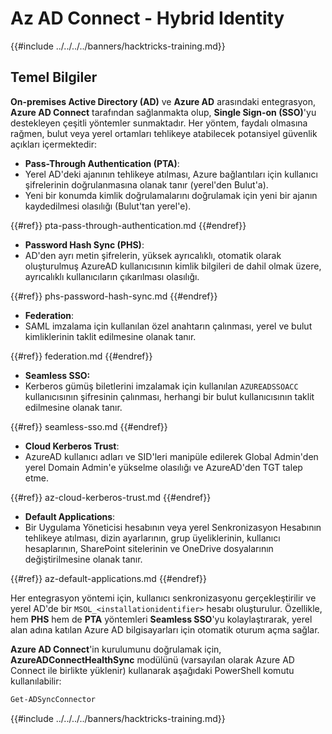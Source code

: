 # Az AD Connect - Hybrid Identity

{{#include ../../../../banners/hacktricks-training.md}}

## Temel Bilgiler

**On-premises Active Directory (AD)** ve **Azure AD** arasındaki entegrasyon, **Azure AD Connect** tarafından sağlanmakta olup, **Single Sign-on (SSO)**'yu destekleyen çeşitli yöntemler sunmaktadır. Her yöntem, faydalı olmasına rağmen, bulut veya yerel ortamları tehlikeye atabilecek potansiyel güvenlik açıkları içermektedir:

- **Pass-Through Authentication (PTA)**:
- Yerel AD'deki ajanının tehlikeye atılması, Azure bağlantıları için kullanıcı şifrelerinin doğrulanmasına olanak tanır (yerel'den Bulut'a).
- Yeni bir konumda kimlik doğrulamalarını doğrulamak için yeni bir ajanın kaydedilmesi olasılığı (Bulut'tan yerel'e).

{{#ref}}
pta-pass-through-authentication.md
{{#endref}}

- **Password Hash Sync (PHS)**:
- AD'den ayrı metin şifrelerin, yüksek ayrıcalıklı, otomatik olarak oluşturulmuş AzureAD kullanıcısının kimlik bilgileri de dahil olmak üzere, ayrıcalıklı kullanıcıların çıkarılması olasılığı.

{{#ref}}
phs-password-hash-sync.md
{{#endref}}

- **Federation**:
- SAML imzalama için kullanılan özel anahtarın çalınması, yerel ve bulut kimliklerinin taklit edilmesine olanak tanır.

{{#ref}}
federation.md
{{#endref}}

- **Seamless SSO:**
- Kerberos gümüş biletlerini imzalamak için kullanılan `AZUREADSSOACC` kullanıcısının şifresinin çalınması, herhangi bir bulut kullanıcısının taklit edilmesine olanak tanır.

{{#ref}}
seamless-sso.md
{{#endref}}

- **Cloud Kerberos Trust**:
- AzureAD kullanıcı adları ve SID'leri manipüle edilerek Global Admin'den yerel Domain Admin'e yükselme olasılığı ve AzureAD'den TGT talep etme.

{{#ref}}
az-cloud-kerberos-trust.md
{{#endref}}

- **Default Applications**:
- Bir Uygulama Yöneticisi hesabının veya yerel Senkronizasyon Hesabının tehlikeye atılması, dizin ayarlarının, grup üyeliklerinin, kullanıcı hesaplarının, SharePoint sitelerinin ve OneDrive dosyalarının değiştirilmesine olanak tanır.

{{#ref}}
az-default-applications.md
{{#endref}}

Her entegrasyon yöntemi için, kullanıcı senkronizasyonu gerçekleştirilir ve yerel AD'de bir `MSOL_<installationidentifier>` hesabı oluşturulur. Özellikle, hem **PHS** hem de **PTA** yöntemleri **Seamless SSO**'yu kolaylaştırarak, yerel alan adına katılan Azure AD bilgisayarları için otomatik oturum açma sağlar.

**Azure AD Connect**'in kurulumunu doğrulamak için, **AzureADConnectHealthSync** modülünü (varsayılan olarak Azure AD Connect ile birlikte yüklenir) kullanarak aşağıdaki PowerShell komutu kullanılabilir:
```powershell
Get-ADSyncConnector
```
{{#include ../../../../banners/hacktricks-training.md}}
